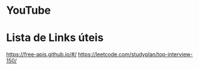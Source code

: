 #  YouTube



# Lista de Links úteis



https://free-apis.github.io/#/
https://leetcode.com/studyplan/top-interview-150/